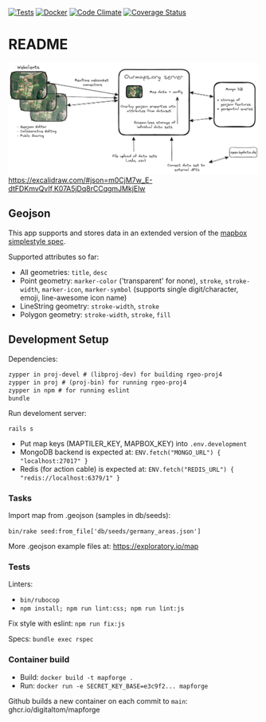 [![Tests](https://github.com/digitaltom/mapforge/actions/workflows/ci.yml/badge.svg)](https://github.com/digitaltom/mapforge/actions/workflows/ci.yml)
[![Docker](https://github.com/digitaltom/mapforge/actions/workflows/docker-publish.yml/badge.svg)](https://github.com/digitaltom/mapforge/actions/workflows/docker-publish.yml)
[![Code Climate](https://api.codeclimate.com/v1/badges/b56fa0cb960a90502022/maintainability)](https://codeclimate.com/github/digitaltom/mapforge)
[![Coverage Status](https://coveralls.io/repos/github/digitaltom/mapforge/badge.svg?branch=main)](https://coveralls.io/github/digitaltom/mapforge?branch=main)

# README

![plan](public/ourmaps-plan.png)
https://excalidraw.com/#json=m0CjM7w_E-dtFDKmvQvIf,K07A5jDq8rCCqgmJMkjElw

## Geojson

This app supports and stores data in an extended version of the
[mapbox simplestyle spec](https://github.com/mapbox/simplestyle-spec/tree/master/1.1.0).

Supported attributes so far:

* All geometries: `title`, `desc`
* Point geometry: `marker-color` ('transparent' for none), `stroke`, `stroke-width`, `marker-icon`,
                  `marker-symbol` (supports single digit/character, emoji, line-awesome icon name)
* LineString geometry: `stroke-width`, `stroke`
* Polygon geometry: `stroke-width`, `stroke`, `fill`

## Development Setup

Dependencies:


```
zypper in proj-devel # (libproj-dev) for building rgeo-proj4
zypper in proj # (proj-bin) for running rgeo-proj4
zypper in npm # for running eslint
bundle
```


Run develoment server:

```
rails s
```

* Put map keys (MAPTILER_KEY, MAPBOX_KEY) into `.env.development`
* MongoDB backend is expected at: `ENV.fetch("MONGO_URL") { "localhost:27017" }`
* Redis (for action cable) is expected at: `ENV.fetch("REDIS_URL") { "redis://localhost:6379/1" }`


### Tasks

Import map from .geojson (samples in db/seeds):

`bin/rake seed:from_file['db/seeds/germany_areas.json']`

More .geojson example files at: https://exploratory.io/map


### Tests

Linters:
  * `bin/rubocop`
  * `npm install; npm run lint:css; npm run lint:js`

Fix style with eslint: `npm run fix:js`

Specs: `bundle exec rspec`

### Container build

* Build: `docker build -t mapforge .`
* Run: `docker run -e SECRET_KEY_BASE=e3c9f2... mapforge`

Github builds a new container on each commit to `main`: ghcr.io/digitaltom/mapforge
